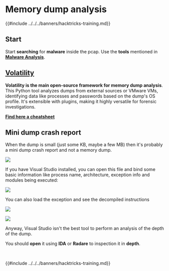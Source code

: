 # Memory dump analysis

{{#include ../../../banners/hacktricks-training.md}}

## Start

Start **searching** for **malware** inside the pcap. Use the **tools** mentioned in [**Malware Analysis**](../malware-analysis.md).

## [Volatility](volatility-cheatsheet.md)

**Volatility is the main open-source framework for memory dump analysis**. This Python tool analyzes dumps from external sources or VMware VMs, identifying data like processes and passwords based on the dump's OS profile. It's extensible with plugins, making it highly versatile for forensic investigations.

[**Find here a cheatsheet**](volatility-cheatsheet.md)

## Mini dump crash report

When the dump is small (just some KB, maybe a few MB) then it's probably a mini dump crash report and not a memory dump.

![](<../../../images/image (532).png>)

If you have Visual Studio installed, you can open this file and bind some basic information like process name, architecture, exception info and modules being executed:

![](<../../../images/image (263).png>)

You can also load the exception and see the decompiled instructions

![](<../../../images/image (142).png>)

![](<../../../images/image (610).png>)

Anyway, Visual Studio isn't the best tool to perform an analysis of the depth of the dump.

You should **open** it using **IDA** or **Radare** to inspection it in **depth**.

​

{{#include ../../../banners/hacktricks-training.md}}




